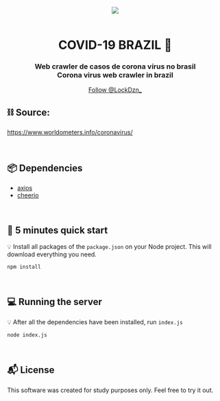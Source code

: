 <p align="center">
    <img src="https://i.imgur.com/YjcvJJe.png"><br>
<br>
<h1 align="center">
  COVID-19 BRAZIL 🦠
</h1>

<h3 align="center">
    Web crawler de casos de corona vírus no brasil
    <br>
    Corona virus web crawler in brazil
</h3>
<p align="center">
    <a href="https://twitter.com/lockdzn_?ref_src=twsrc%5Etfw" class="twitter-follow-button" data-show-count="true" >Follow @LockDzn_</a>
    <script async src="https://platform.twitter.com/widgets.js" charset="utf-8"></script>
  
<br>

## :chains: Source:

https://www.worldometers.info/coronavirus/

<br>

## 📦 Dependencies

* [axios](https://www.npmjs.com/package/axios)
* [cheerio](https://www.npmjs.com/package/cheerio)

<br>

## :rocket: 5 minutes quick start

:bulb: Install all packages of the `package.json` on your Node project. This will download everything you need.

```
npm install
```

<br>

## :computer: Running the server

:bulb: After all the dependencies have been installed, run `index.js`

```
node index.js
```

<br>

## :mailbox_with_mail: License

This software was created for study purposes only. Feel free to try it out.
